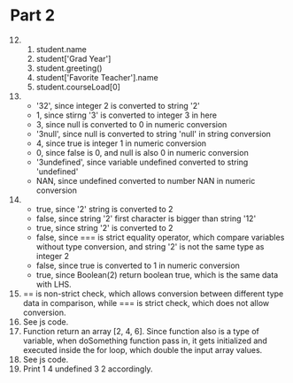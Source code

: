# Part 2
12.  
    1. student.name
    2. student['Grad Year']
    3. student.greeting()
    4. student['Favorite Teacher'].name
    5. student.courseLoad[0]
13. 
    * '32', since integer 2 is converted to string '2'
    * 1, since stirng '3' is converted to integer 3 in here 
    * 3, since null is converted to 0 in numeric conversion
    * '3null', since null is converted to string 'null' in string conversion
    * 4, since true is integer 1 in numeric conversion
    * 0, since false is 0, and null is also 0 in numeric conversion
    * '3undefined', since variable undefined converted to string 'undefined'
    * NAN, since undefined converted to number NAN in numeric conversion
14. 
    * true, since '2' string is converted to 2
    * false, since string '2' first character is bigger than string '12'
    * true, since string '2' is converted to 2
    * false, since === is strict equality operator, which compare variables without type conversion, and string '2' is not the same type as integer 2
    * false, since true is converted to 1 in numeric conversion
    * true, since Boolean(2) return boolean true, which is the same data with LHS.
15. == is non-strict check, which allows conversion between different type data in comparison, while === is strict check, which does not allow conversion.
16. See js code.
17. Function return an array [2, 4, 6]. Since function also is a type of variable, when doSomething function pass in, it gets initialized and executed inside the for loop, which double the input array values.
18. See js code.
19. Print 1 4 undefined 3 2 accordingly.
